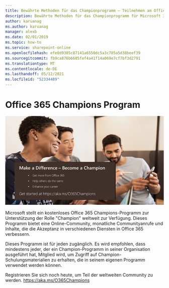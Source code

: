 ```yaml
---
title: Bewährte Methoden für das Championprogramm – Teilnehmen am Office 365 Champions-Programm
description: Bewährte Methoden für das Championprogramm für Microsoft 365.
author: karuanag
ms.author: karuanag
manager: alexb
ms.date: 02/01/2019
ms.topic: how-to
ms.service: sharepoint-online
ms.openlocfilehash: efe0d9305c87141a6550dc5a3c785a5d38beef39
ms.sourcegitcommit: fb9ca876b6605fef4a41f14a069e7cf7bf3d2791
ms.translationtype: MT
ms.contentlocale: de-DE
ms.lasthandoff: 05/12/2021
ms.locfileid: "52334489"
---
```

# <a name="office-365-champions-program"></a>Office 365 Champions Program 

![Machen Sie einen Unterschied zum Champion](media/makeadifference.png)

Microsoft stellt ein kostenloses Office 365 Champions-Programm zur Unterstützung der Rolle "Champion" weltweit zur Verfügung.  Dieses Programm bietet eine Online-Community, monatliche Communityanrufe und Inhalte, die die Akzeptanz in verschiedenen Diensten in Office 365 verbessern.

Dieses Programm ist für jeden zugänglich.  Es wird empfohlen, dass mindestens jeder, der ein Champion-Programm in seiner Organisation ausgeführt hat, Mitglied wird, um Zugriff auf Champion-Schulungsmaterialien zu erhalten, die in seinem eigenen Programm verwendet werden können. 

Registrieren Sie sich noch heute, um Teil der weltweiten Community zu werden. https://aka.ms/O365Champions  
